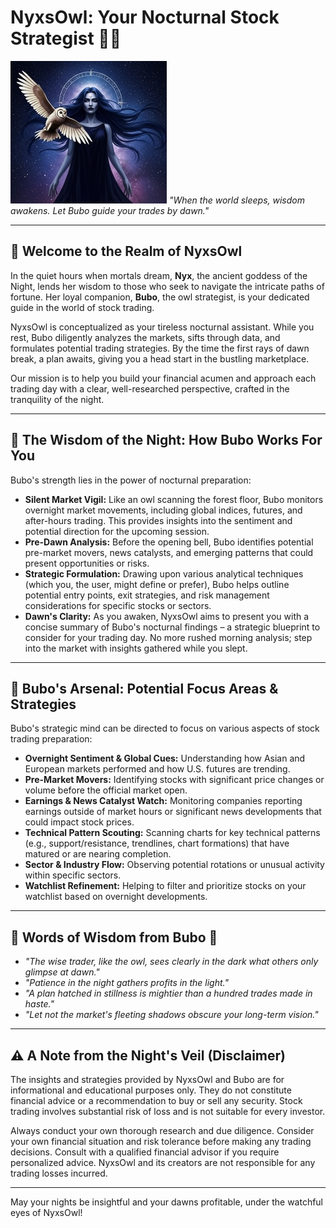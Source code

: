 # NyxsOwl: Your Nocturnal Stock Strategist 🦉✨

![NyxsOwl Banner](IMG_2167_250px.jpg) *"When the world sleeps, wisdom awakens. Let Bubo guide your trades by dawn."*

---

## 🌙 Welcome to the Realm of NyxsOwl

In the quiet hours when mortals dream, **Nyx**, the ancient goddess of the Night, lends her wisdom to those who seek to navigate the intricate paths of fortune. Her loyal companion, **Bubo**, the owl strategist, is your dedicated guide in the world of stock trading.

NyxsOwl is conceptualized as your tireless nocturnal assistant. While you rest, Bubo diligently analyzes the markets, sifts through data, and formulates potential trading strategies. By the time the first rays of dawn break, a plan awaits, giving you a head start in the bustling marketplace.

Our mission is to help you build your financial acumen and approach each trading day with a clear, well-researched perspective, crafted in the tranquility of the night.

---

## 🦉 The Wisdom of the Night: How Bubo Works For You

Bubo's strength lies in the power of nocturnal preparation:

* **Silent Market Vigil:** Like an owl scanning the forest floor, Bubo monitors overnight market movements, including global indices, futures, and after-hours trading. This provides insights into the sentiment and potential direction for the upcoming session.
* **Pre-Dawn Analysis:** Before the opening bell, Bubo identifies potential pre-market movers, news catalysts, and emerging patterns that could present opportunities or risks.
* **Strategic Formulation:** Drawing upon various analytical techniques (which you, the user, might define or prefer), Bubo helps outline potential entry points, exit strategies, and risk management considerations for specific stocks or sectors.
* **Dawn's Clarity:** As you awaken, NyxsOwl aims to present you with a concise summary of Bubo's nocturnal findings – a strategic blueprint to consider for your trading day. No more rushed morning analysis; step into the market with insights gathered while you slept.

---

## 📜 Bubo's Arsenal: Potential Focus Areas & Strategies

Bubo's strategic mind can be directed to focus on various aspects of stock trading preparation:

* **Overnight Sentiment & Global Cues:** Understanding how Asian and European markets performed and how U.S. futures are trending.
* **Pre-Market Movers:** Identifying stocks with significant price changes or volume before the official market open.
* **Earnings & News Catalyst Watch:** Monitoring companies reporting earnings outside of market hours or significant news developments that could impact stock prices.
* **Technical Pattern Scouting:** Scanning charts for key technical patterns (e.g., support/resistance, trendlines, chart formations) that have matured or are nearing completion.
* **Sector & Industry Flow:** Observing potential rotations or unusual activity within specific sectors.
* **Watchlist Refinement:** Helping to filter and prioritize stocks on your watchlist based on overnight developments.

---

## 🌟 Words of Wisdom from Bubo 🌟

* *"The wise trader, like the owl, sees clearly in the dark what others only glimpse at dawn."*
* *"Patience in the night gathers profits in the light."*
* *"A plan hatched in stillness is mightier than a hundred trades made in haste."*
* *"Let not the market's fleeting shadows obscure your long-term vision."*

---

## ⚠️ A Note from the Night's Veil (Disclaimer)

The insights and strategies provided by NyxsOwl and Bubo are for informational and educational purposes only. They do not constitute financial advice or a recommendation to buy or sell any security. Stock trading involves substantial risk of loss and is not suitable for every investor.

Always conduct your own thorough research and due diligence. Consider your own financial situation and risk tolerance before making any trading decisions. Consult with a qualified financial advisor if you require personalized advice. NyxsOwl and its creators are not responsible for any trading losses incurred.

---

May your nights be insightful and your dawns profitable, under the watchful eyes of NyxsOwl!
